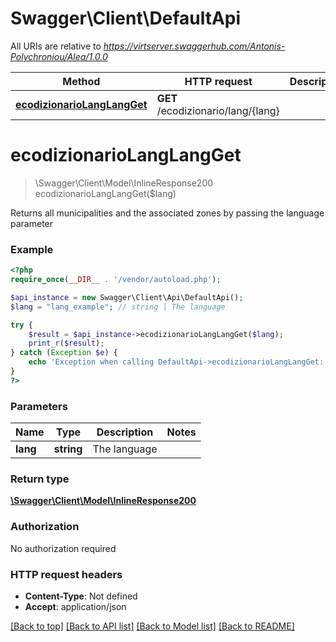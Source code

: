# Swagger\Client\DefaultApi

All URIs are relative to *https://virtserver.swaggerhub.com/Antonis-Polychroniou/Alea/1.0.0*

Method | HTTP request | Description
------------- | ------------- | -------------
[**ecodizionarioLangLangGet**](DefaultApi.md#ecodizionarioLangLangGet) | **GET** /ecodizionario/lang/{lang} | 


# **ecodizionarioLangLangGet**
> \Swagger\Client\Model\InlineResponse200 ecodizionarioLangLangGet($lang)



Returns all municipalities and the associated zones by passing the language parameter

### Example
```php
<?php
require_once(__DIR__ . '/vendor/autoload.php');

$api_instance = new Swagger\Client\Api\DefaultApi();
$lang = "lang_example"; // string | The language

try {
    $result = $api_instance->ecodizionarioLangLangGet($lang);
    print_r($result);
} catch (Exception $e) {
    echo 'Exception when calling DefaultApi->ecodizionarioLangLangGet: ', $e->getMessage(), PHP_EOL;
}
?>
```

### Parameters

Name | Type | Description  | Notes
------------- | ------------- | ------------- | -------------
 **lang** | **string**| The language |

### Return type

[**\Swagger\Client\Model\InlineResponse200**](../Model/InlineResponse200.md)

### Authorization

No authorization required

### HTTP request headers

 - **Content-Type**: Not defined
 - **Accept**: application/json

[[Back to top]](#) [[Back to API list]](../../README.md#documentation-for-api-endpoints) [[Back to Model list]](../../README.md#documentation-for-models) [[Back to README]](../../README.md)

